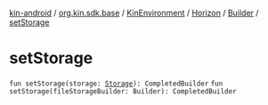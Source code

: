 [kin-android](../../../../index.md) / [org.kin.sdk.base](../../../index.md) / [KinEnvironment](../../index.md) / [Horizon](../index.md) / [Builder](index.md) / [setStorage](./set-storage.md)

# setStorage

`fun setStorage(storage: `[`Storage`](../../../../org.kin.sdk.base.storage/-storage/index.md)`): CompletedBuilder`
`fun setStorage(fileStorageBuilder: Builder): CompletedBuilder`